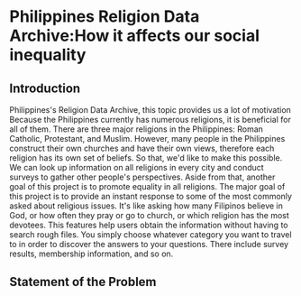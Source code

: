 # Philippines Religion Data Archive:How it affects our social inequality
## Introduction
Philippines's Religion Data Archive, this topic provides us a lot of motivation Because the Philippines currently has numerous religions, it is beneficial for all of them. There are three major religions in the Philippines: Roman Catholic, Protestant, and Muslim. However, many people in the Philippines construct their own churches and have their own views, therefore each religion has its own set of beliefs. So that, we'd like to make this possible. We can look up information on all religions in every city and conduct surveys to gather other people's perspectives. Aside from that, another goal of this project is to promote equality in all religions. The major goal of this project is to provide an instant response to some of the most commonly asked about religious issues. It's like asking how many Filipinos believe in God, or how often they pray or go to church, or which religion has the most devotees. This features help users obtain the information without having to search rough files. You simply choose whatever category you want to travel to in order to discover the answers to your questions. There include survey results, membership information, and so on.
## Statement of the Problem

